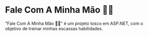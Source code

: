 # Fale Com A Minha Mão ✋🏼
"Fale Com A Minha Mão ✋🏼" é um projeto tosco em ASP.NET, com o objetivo de treinar minhas escassas habilidades. 
